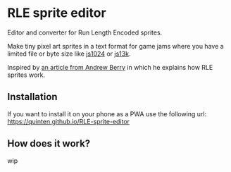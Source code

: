 # RLE sprite editor

Editor and converter for Run Length Encoded sprites.

Make tiny pixel art sprites in a text format for game jams where you have a limited file or byte size like [js1024](https://js1024.fun/) or [js13k](https://js13kgames.com/)​.

Inspired by [an article from Andrew Berry](https://levelup.gitconnected.com/having-fun-with-run-length-encoded-sprites-662d6a8147c8) in which he explains how RLE sprites work.

## Installation

If you want to install it on your phone as a PWA use the following url: https://quinten.github.io/RLE-sprite-editor

## How does it work?

wip

